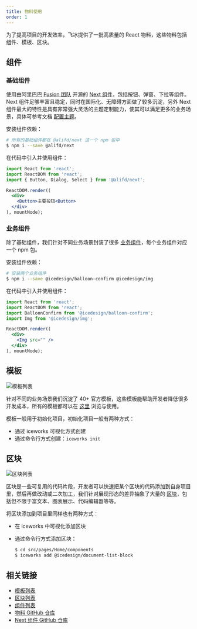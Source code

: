 ```yaml
---
title: 物料使用
order: 1
---
```


为了提高项目的开发效率，飞冰提供了一批高质量的 React 物料，这些物料包括组件、模板、区块。

## 组件

### 基础组件

使用由阿里巴巴 [Fusion 团队](https://fusion.design) 开源的 [Next 组件](https://ice.work/component/affix)，包括按钮、弹窗、下拉等组件。Next 组件足够丰富且稳定，同时在国际化、无障碍方面做了较多沉淀，另外 Next 组件最大的特性是具有非常强大灵活的主题定制能力，使其可以满足更多的业务场景，具体可参考文档 [配置主题](/docs/cli/basic/theme.md)。

安装组件依赖：

```bash
# 所有的基础组件都在 @alifd/next 这一个 npm 包中
$ npm i --save @alifd/next
```

在代码中引入并使用组件：

```jsx
import React from 'react';
import ReactDOM from 'react';
import { Button, Dialog, Select } from '@alifd/next';

ReactDOM.render((
  <div>
    <Button>主要按钮<Button>
  </div>
), mountNode);
```

### 业务组件

除了基础组件，我们针对不同业务场景封装了很多 [业务组件](/component/balloonconfirm)，每个业务组件对应一个 npm 包。

安装组件依赖：

```bash
# 安装两个业务组件
$ npm i --save @icedesign/balloon-confirm @icedesign/img
```

在代码中引入并使用组件：

```jsx
import React from 'react';
import ReactDOM from 'react';
import BalloonConfirm from '@icedesign/balloon-confirm';
import Img from '@icedesign/img';

ReactDOM.render((
  <div>
    <Img src="" />
  </div>
), mountNode);
```

## 模板

![模板列表](https://img.alicdn.com/tfs/TB1N8X4UOrpK1RjSZFhXXXSdXXa-2404-1630.png)

针对不同的业务场景我们沉淀了 40+ 官方模板，这些模板能帮助开发者降低很多开发成本，所有的模板都可以在 [这里](https://ice.work/scaffold) 浏览与使用。

模板一般用于初始化项目，初始化项目一般有两种方式：

- 通过 iceworks 可视化方式创建
- 通过命令行方式创建：`iceworks init`

## 区块

![区块列表](https://img.alicdn.com/tfs/TB1EDTobLc3T1VjSZPfXXcWHXXa-2398-1426.png)

区块是一些可复用的代码片段，开发者可以快速把某个区块的代码添加到自身项目里，然后再做改动或二次加工，我们针对展现形态的差异抽象了大量的 [区块](https://ice.work/block)，包括但不限于富文本、图表展示、代码编辑器等等。

将区块添加到项目里同样也有两种方式：

- 在 iceworks 中可视化添加区块
- 通过命令行方式添加区块：

  ```bash
  $ cd src/pages/Home/components
  $ iceworks add @icedesign/document-list-block
  ```

## 相关链接

- [模板列表](https://ice.work/scaffold)
- [区块列表](https://ice.work/block)
- [组件列表](https://ice.work/component)
- [物料 GitHub 仓库](https://github.com/ice-lab/react-materials)
- [Next 组件 GitHub 仓库](https://github.com/alibaba-fusion/next)
